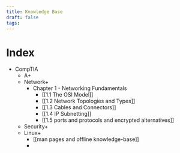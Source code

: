 ```yaml
---
title: Knowledge Base
draft: false
tags:
---
```





# Index 
- CompTIA
	- A+
	- Network+
		- Chapter 1 - Networking Fundamentals
			- [[1.1 The OSI Model]]
			- [[1.2 Network Topologies and Types]]
			- [[1.3 Cables and Connectors]]
			- [[1.4 IP Subnetting]]
			- [[1.5 ports and protocols and encrypted alternatives]]
	- Security+
	- Linux+
		- [[man pages and offline knowledge-base]]
		- 

